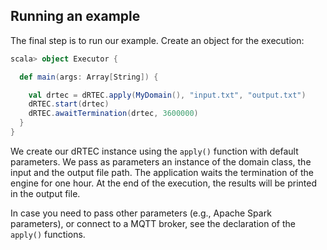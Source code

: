 ## Running an example

The final step is to run our example.
Create an object for the execution:

```scala
scala> object Executor {

  def main(args: Array[String]) {

    val drtec = dRTEC.apply(MyDomain(), "input.txt", "output.txt")
    dRTEC.start(drtec)
    dRTEC.awaitTermination(drtec, 3600000)
  }
}
```

We create our dRTEC instance using the ```apply()``` function with default parameters.
We pass as parameters an instance of the domain class, the input and the output file path.
The application waits the termination of the engine for one hour. At the end of the execution, the results will be printed in the output file.

In case you need to pass other parameters (e.g., Apache Spark parameters), or connect to a MQTT broker, see the declaration of the ```apply()``` functions.
